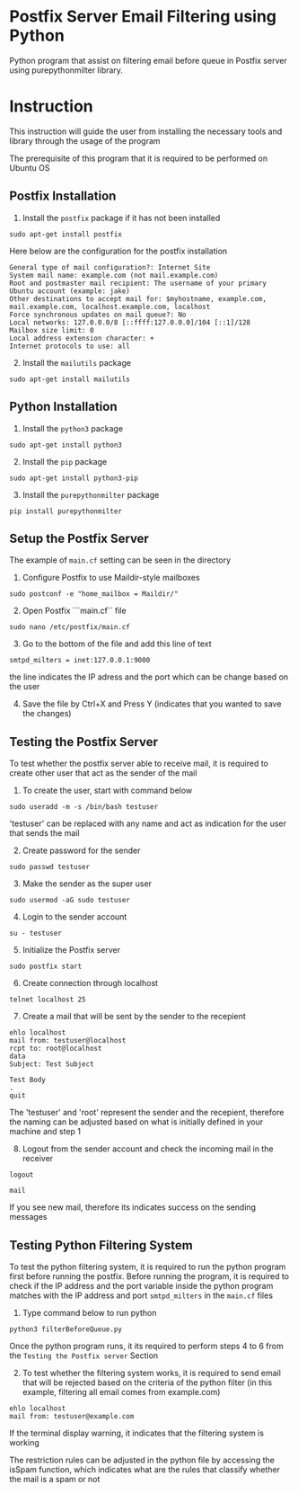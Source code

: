 # Postfix Server Email Filtering using Python

Python program that assist on filtering email before queue in Postfix server using purepythonmilter library. 

# Instruction

This instruction will guide the user from installing the necessary tools and library through the usage of the program

The prerequisite of this program that it is required to be performed on Ubuntu OS

## Postfix Installation

1. Install the ```postfix``` package if it has not been installed

```
sudo apt-get install postfix
```

Here below are the configuration for the postfix installation


    General type of mail configuration?: Internet Site
    System mail name: example.com (not mail.example.com)
    Root and postmaster mail recipient: The username of your primary Ubuntu account (example: jake)
    Other destinations to accept mail for: $myhostname, example.com, mail.example.com, localhost.example.com, localhost
    Force synchronous updates on mail queue?: No
    Local networks: 127.0.0.0/8 [::ffff:127.0.0.0]/104 [::1]/128
    Mailbox size limit: 0
    Local address extension character: +
    Internet protocols to use: all

2. Install the ```mailutils``` package

```
sudo apt-get install mailutils
```

## Python Installation

1. Install the ```python3``` package

```
sudo apt-get install python3
```

2. Install the ```pip``` package

```
sudo apt-get install python3-pip
```

3. Install the ```purepythonmilter``` package

```
pip install purepythonmilter
```

## Setup the Postfix Server

The example of ```main.cf``` setting can be seen in the directory  

1. Configure Postfix to use Maildir-style mailboxes

```
sudo postconf -e "home_mailbox = Maildir/"
```

2. Open Postfix ```main.cf`` file

```
sudo nano /etc/postfix/main.cf
```

3. Go to the bottom of the file and add this line of text

```
smtpd_milters = inet:127.0.0.1:9000
```

the line indicates the IP adress and the port which can be change based on the user

4. Save the file by Ctrl+X and Press Y (indicates that you wanted to save the changes) 

## Testing the Postfix Server

To test whether the postfix server able to receive mail, it is required to create other user that act as the sender of the mail

1. To create the user, start with command below

```
sudo useradd -m -s /bin/bash testuser
```

'testuser' can be replaced with any name and act as indication for the user that sends the mail

2. Create password for the sender

```
sudo passwd testuser
```

3. Make the sender as the super user

```
sudo usermod -aG sudo testuser
```

4. Login to the sender account

```
su - testuser
```

5. Initialize the Postfix server

```
sudo postfix start
```

6. Create connection through localhost

```
telnet localhost 25
```

7. Create a mail that will be sent by the sender to the recepient

```
ehlo localhost
mail from: testuser@localhost
rcpt to: root@localhost
data
Subject: Test Subject

Test Body
.
quit
```

The 'testuser' and 'root' represent the sender and the recepient, therefore the naming can be adjusted based on what is initially defined in your machine and step 1

8. Logout from the sender account and check the incoming mail in the receiver

```
logout
```

```
mail
```

If you see new mail, therefore its indicates success on the sending messages

## Testing Python Filtering System 

To test the python filtering system, it is required to run the python program first before running the postfix. Before running the program, it is required to check if the IP address and the port variable inside the python program matches with the IP address and port ```smtpd_milters``` in the ```main.cf``` files

1. Type command below to run python

```
python3 filterBeforeQueue.py
```

Once the python program runs, it its required to perform steps 4 to 6 from the ```Testing the Postfix server``` Section

2. To test whether the filtering system works, it is required to send email that will be rejected based on the criteria of the python filter (in this example, filtering all email comes from example.com)

```
ehlo localhost
mail from: testuser@example.com
```

If the terminal display warning, it indicates that the filtering system is working

The restriction rules can be adjusted in the python file by accessing the isSpam function, which indicates what are the rules that classify whether the mail is a spam or not